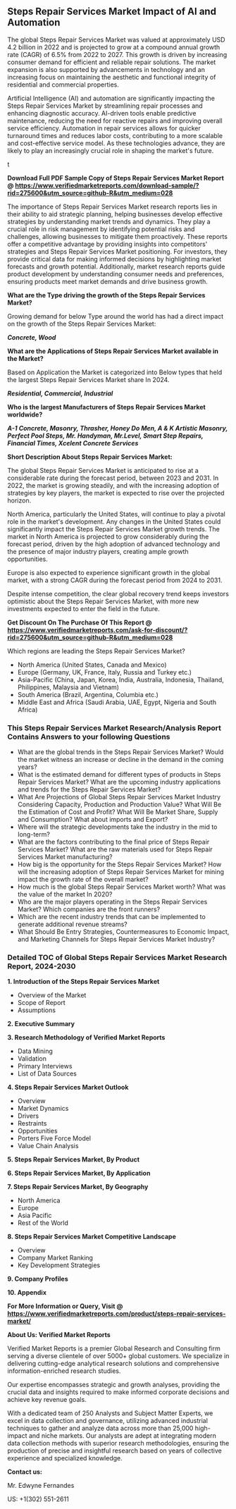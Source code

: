 <h2>Steps Repair Services Market Impact of AI and Automation</h2><p>The global Steps Repair Services Market was valued at approximately USD 4.2 billion in 2022 and is projected to grow at a compound annual growth rate (CAGR) of 6.5% from 2022 to 2027. This growth is driven by increasing consumer demand for efficient and reliable repair solutions. The market expansion is also supported by advancements in technology and an increasing focus on maintaining the aesthetic and functional integrity of residential and commercial properties.</p><p>Artificial Intelligence (AI) and automation are significantly impacting the Steps Repair Services Market by streamlining repair processes and enhancing diagnostic accuracy. AI-driven tools enable predictive maintenance, reducing the need for reactive repairs and improving overall service efficiency. Automation in repair services allows for quicker turnaround times and reduces labor costs, contributing to a more scalable and cost-effective service model. As these technologies advance, they are likely to play an increasingly crucial role in shaping the market's future.</p>t</p><p id="" class=""><strong>Download Full PDF Sample Copy of Steps Repair Services Market Report @ <a href="https://www.verifiedmarketreports.com/download-sample/?rid=275600&utm_source=github-R&utm_medium=028" target="_blank">https://www.verifiedmarketreports.com/download-sample/?rid=275600&utm_source=github-R&utm_medium=028</a></strong></p><p>The importance of&nbsp;Steps Repair Services Market research reports lies in their ability to aid strategic planning, helping businesses develop effective strategies by understanding market trends and dynamics. They play a crucial role in risk management by identifying potential risks and challenges, allowing businesses to mitigate them proactively. These reports offer a competitive advantage by providing insights into competitors' strategies and Steps Repair Services Market positioning. For investors, they provide critical data for making informed decisions by highlighting market forecasts and growth potential. Additionally, market research reports guide product development by understanding consumer needs and preferences, ensuring products meet market demands and drive business growth.</p><p><strong>What are the&nbsp;Type driving the growth of the Steps Repair Services Market?</strong></p><p id="" class="">Growing demand for below Type around the world has had a direct impact on the growth of the Steps Repair Services Market:</p><em><strong>Concrete, Wood</strong></em></p><strong>What are the&nbsp;Applications&nbsp;of Steps Repair Services Market available in the Market?</strong></p><p id="" class="">Based on Application the Market is categorized into Below types that held the largest Steps Repair Services Market share In 2024.</p><em><strong>Residential, Commercial, Industrial</strong></em></p><strong>Who is the largest Manufacturers of Steps Repair Services Market worldwide?</strong></p><p><em><strong>A-1 Concrete, Masonry, Thrasher, Honey Do Men, A & K Artistic Masonry, Perfect Pool Steps, Mr. Handyman, Mr.Level, Smart Step Repairs, Financial Times, Xcelent Concrete Services</strong></em></p><p id="" class=""><strong>Short Description About Steps Repair Services Market:</strong></p><p>The global Steps Repair Services Market is anticipated to rise at a considerable rate during the forecast period, between 2023 and 2031. In 2022, the market is growing steadily, and with the increasing adoption of strategies by key players, the market is expected to rise over the projected horizon.</p><p>North America, particularly the United States, will continue to play a pivotal role in the market's development. Any changes in the United States could significantly impact the Steps Repair Services Market growth trends. The market in North America is projected to grow considerably during the forecast period, driven by the high adoption of advanced technology and the presence of major industry players, creating ample growth opportunities.</p><p>Europe is also expected to experience significant growth in the global market, with a strong CAGR during the forecast period from 2024 to 2031.</p><p>Despite intense competition, the clear global recovery trend keeps investors optimistic about the Steps Repair Services Market, with more new investments expected to enter the field in the future.</p><p id="" class=""><strong>Get Discount On The Purchase Of This Report @ <a href="https://www.verifiedmarketreports.com/ask-for-discount/?rid=275600&utm_source=github-R&utm_medium=028" target="_blank">https://www.verifiedmarketreports.com/ask-for-discount/?rid=275600&utm_source=github-R&utm_medium=028</a></strong></p>Which regions are leading the Steps Repair Services Market?</p><ul><li>North America (United States, Canada and Mexico)</li><li>Europe (Germany, UK, France, Italy, Russia and Turkey etc.)</li><li>Asia-Pacific (China, Japan, Korea, India, Australia, Indonesia, Thailand, Philippines, Malaysia and Vietnam)</li><li>South America (Brazil, Argentina, Columbia etc.)</li><li>Middle East and Africa (Saudi Arabia, UAE, Egypt, Nigeria and South Africa)</li></ul><h3 id="" class="">This Steps Repair Services Market Research/Analysis Report Contains Answers to your following Questions</h3><ul><li>What are the global trends in the Steps Repair Services Market? Would the market witness an increase or decline in the demand in the coming years?</li><li>What is the estimated demand for different types of products in Steps Repair Services Market? What are the upcoming industry applications and trends for the Steps Repair Services Market?</li><li>What Are Projections of Global Steps Repair Services Market Industry Considering Capacity, Production and Production Value? What Will Be the Estimation of Cost and Profit? What Will Be Market Share, Supply and Consumption? What about imports and Export?</li><li>Where will the strategic developments take the industry in the mid to long-term?</li><li>What are the factors contributing to the final price of Steps Repair Services Market? What are the raw materials used for Steps Repair Services Market manufacturing?</li><li>How big is the opportunity for the Steps Repair Services Market? How will the increasing adoption of Steps Repair Services Market for mining impact the growth rate of the overall market?</li><li>How much is the global Steps Repair Services Market worth? What was the value of the market In 2020?</li><li>Who are the major players operating in the Steps Repair Services Market? Which companies are the front runners?</li><li>Which are the recent industry trends that can be implemented to generate additional revenue streams?</li><li>What Should Be Entry Strategies, Countermeasures to Economic Impact, and Marketing Channels for Steps Repair Services Market Industry?</li></ul><h3 id="" class="">Detailed TOC of Global Steps Repair Services Market Research Report, 2024-2030</h3><p id="" class=""><strong>1. Introduction of the Steps Repair Services Market</strong></p><ul><li>Overview of the Market</li><li>Scope of Report</li><li>Assumptions</li></ul><p id="" class=""><strong>2. Executive Summary</strong></p><p id="" class=""><strong>3. Research Methodology of Verified Market Reports</strong></p><ul><li>Data Mining</li><li>Validation</li><li>Primary Interviews</li><li>List of Data Sources</li></ul><p id="" class=""><strong>4. Steps Repair Services Market Outlook</strong></p><ul><li>Overview</li><li>Market Dynamics</li><li>Drivers</li><li>Restraints</li><li>Opportunities</li><li>Porters Five Force Model</li><li>Value Chain Analysis</li></ul><p id="" class=""><strong>5. Steps Repair Services Market, By Product</strong></p><p id="" class=""><strong>6. Steps Repair Services Market, By Application</strong></p><p id="" class=""><strong>7. Steps Repair Services Market, By Geography</strong></p><ul><li>North America</li><li>Europe</li><li>Asia Pacific</li><li>Rest of the World</li></ul><p id="" class=""><strong>8. Steps Repair Services Market Competitive Landscape</strong></p><ul><li>Overview</li><li>Company Market Ranking</li><li>Key Development Strategies</li></ul><p id="" class=""><strong>9. Company Profiles</strong></p><p id="" class=""><strong>10. Appendix</strong></p><p id="" class=""><strong>For More Information or Query, Visit @ <a href="https://www.verifiedmarketreports.com/product/steps-repair-services-market/" target="_blank">https://www.verifiedmarketreports.com/product/steps-repair-services-market/</a></strong></p><p id="" class=""><strong>About Us: Verified Market Reports</strong></p><p id="" class="">Verified Market Reports is a premier Global Research and Consulting firm serving a diverse clientele of over 5000+ global customers. We specialize in delivering cutting-edge analytical research solutions and comprehensive information-enriched research studies.</p><p id="" class="">Our expertise encompasses strategic and growth analyses, providing the crucial data and insights required to make informed corporate decisions and achieve key revenue goals.</p><p id="" class="">With a dedicated team of 250 Analysts and Subject Matter Experts, we excel in data collection and governance, utilizing advanced industrial techniques to gather and analyze data across more than 25,000 high-impact and niche markets. Our analysts are adept at integrating modern data collection methods with superior research methodologies, ensuring the production of precise and insightful research based on years of collective experience and specialized knowledge.</p><p id="" class=""><strong>Contact us:</strong></p><p id="" class="">Mr. Edwyne Fernandes</p><p id="" class="">US: +1(302) 551-2611</p>